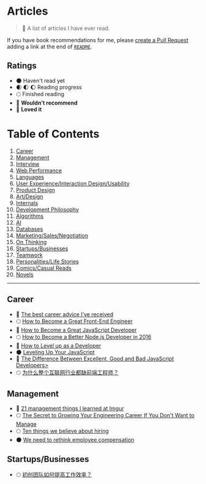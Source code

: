 # Articles

> :link: A list of articles I have ever read.

If you have book recommendations for me, please [create a Pull Request](https://github.com/starandtina/articles/compare) adding a link at the end of [`README`](https://github.com/starandtina/articles/blob/master/README.md).

## Ratings

- :new_moon: Haven't read yet
- :waxing_crescent_moon: :first_quarter_moon: :moon: Reading progress
- :full_moon: Finished reading
- :full_moon_with_face: **Wouldn't recommend**
- :star2: **Loved it**

# Table of Contents
  
  1. [Career](#career)
  1. [Management](#management)
  1. [Interview](#interview)
  1. [Web Performance](#wpo)
  1. [Languages](#languages)
  1. [User Experience/Interaction Design/Usability](#ux)
  1. [Product Design](#product-design)
  1. [Art/Design](#art-design)
  1. [Internals](#internals)
  1. [Development Philosophy](#development-philosohpy)
  1. [Algorithms](#algos)
  1. [AI](#ai)
  1. [Databases](#db)
  1. [Marketing/Sales/Negotiation](#marketing-sales-negotiation)
  1. [On Thinking](#thinking)
  1. [Startups/Businesses](#startups-businesses)
  1. [Teamwork](#teamwork)
  1. [Personalities/Life Stories](#personalities-life)
  1. [Comics/Casual Reads](#comics-casual-reads)
  1. [Novels](#novels)

----

## <a name='career'>Career</a>

- :star2: [The best career advice I’ve received](https://www.nczonline.net/blog/2013/10/15/the-best-career-advice-ive-received/)
- :full_moon: [How to Become a Great Front-End Engineer](http://philipwalton.com/articles/how-to-become-a-great-front-end-engineer/)
- :star2: [How to Become a Great JavaScript Developer](http://blog.ustunozgur.com/javascript/programming/books/videos/2015/06/17/how_to_be_a_great_javascript_software_developer.html)
- :full_moon: [How to Become a Better Node.js Developer in 2016](https://blog.risingstack.com/how-to-become-a-better-node-js-developer-in-2016/)
- :star2: [How to Level up as a Developer](https://medium.freecodecamp.com/how-to-level-up-as-a-developer-87344584777c#.jd6som293)
- :new_moon: [Leveling Up Your JavaScript](http://developer.telerik.com/featured/leveling-up-your-javascript/)
- :star2: [The Difference Between Excellent, Good and Bad JavaScript Developers>](http://thefullstack.xyz/excellent-javascript-developer)
- :full_moon: [为什么整个互联网行业都缺前端工程师？](http://mp.weixin.qq.com/s?__biz=MjM5NTQ5MjIyMA==&mid=220751762&idx=1&sn=c9acabc082c87ca2986ff7f1c05e341c&scene=5#rd)

## <a name='management'>Management</a>

- :star2: [21 management things I learned at Imgur](https://medium.com/@gerstenzang/21-management-things-i-learned-at-imgur-7abb72bdf8bf)
- :full_moon: [The Secret to Growing Your Engineering Career If You Don't Want to Manage](https://blog.risingstack.com/how-to-become-a-better-node-js-developer-in-2016/)
- :full_moon: [Ten things we believe about hiring](https://triplebyte.com/manifesto)
- :new_moon: [We need to rethink employee compensation](http://www.aaronkharris.com/we-need-to-rethink-employee-compensation)

## <a name='startups-business'>Startups/Businesses</a>

- :full_moon: [初创团队如何提高工作效率？](http://jianshu.io/p/e61e458dbfe0)
